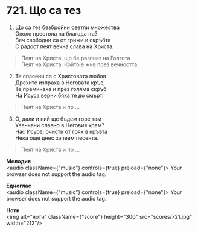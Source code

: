 # 721. Що са тез

1. Що са тез безбройни светли множества  
Около престола на благодатта?  
Веч свободни са от грижи и скръбта  
С радост пеят вечна слава на Христа.  

> Пеят на Христа, що бе разпнат на Голгота  
> Пеят на Христа, Който е жив през вечността.  

2. Те спасени са с Христовата любов  
Дрехите изпраха в Неговата кръв,  
Те преминаха и през голяма скръб  
На Исуса верни бяха те до смърт.  

> Пеят на Христа и пр ...  

3. О, дали и ний ще бъдем горе там  
Увенчани славно в Неговия храм?  
Нас Исусе, очисти от грях в кръвта  
Нека още днес запеем песента.  

> Пеят на Христа и пр ...

**Мелодия**  
<audio className={"music"} controls={true} preload={"none"}>
    <source src="mp3/721.mp3" type="audio/mpeg"/>
    Your browser does not support the audio tag.
</audio>

**Едноглас**  
<audio className={"music"} controls={true} preload={"none"}>
    <source src="transp/721.mp3" type="audio/mpeg"/>
    Your browser does not support the audio tag.
</audio>

**Ноти**  
<img alt="ноти" className={"score"} height="300" src="scores/721.jpg" width="212"/>

